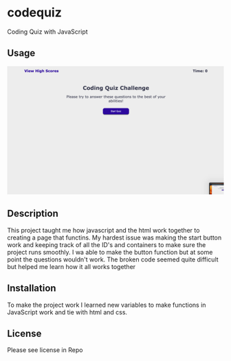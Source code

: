 # codequiz
Coding Quiz with JavaScript

## Usage
 ![Alt text](<images/Screenshot 2024-02-11 at 11.19.09 PM.png>)


## Description
This project taught me how javascript and the html work together to creating a page that functins. My hardest issue was making the start button work and keeping track of all the ID's and containers to make sure the project runs smoothly. I wa able to make the button function but at some point the questions wouldn't work. The broken code seemed quite difficult but helped me learn how it all works together

## Installation

To make the project work I learned new variables to make functions in JavaScript work and tie with html and css. 

## License 
Please see license in Repo

